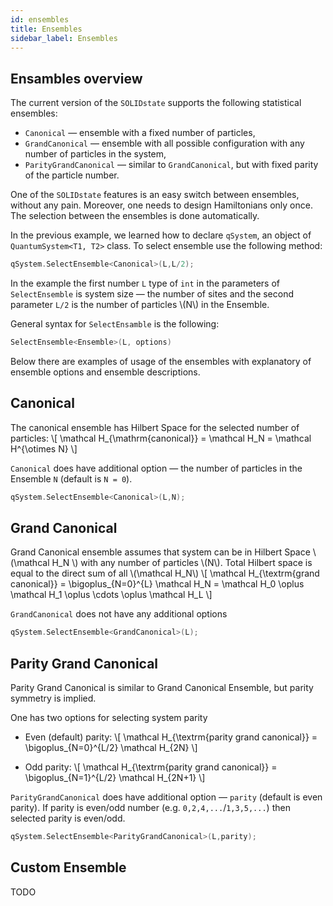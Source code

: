 ```yaml
---
id: ensembles
title: Ensembles
sidebar_label: Ensembles
---
```


## Ensambles overview

The current version of the `SOLIDstate` supports the following statistical ensembles:

* `Canonical` ― ensemble with a fixed number of particles,
* `GrandCanonical` ― ensemble with all possible configuration with any number of particles in the system,
* `ParityGrandCanonical` ― similar to `GrandCanonical`, but with fixed parity of the particle number.

One of the `SOLIDstate` features is an easy switch between ensembles, without any pain.
Moreover, one needs to design Hamiltonians only once.
The selection between the ensembles is done automatically.

In the previous example, we learned how to declare `qSystem`, an object of `QuantumSystem<T1, T2>` class.
To select ensemble use the following method:

```c++
qSystem.SelectEnsemble<Canonical>(L,L/2);
```

In the example the first number `L` type of `int` in the parameters of `SelectEnsemble` is system size ― the number of sites and the second parameter `L/2` is the number of particles \\(N\\) in the Ensemble.

General syntax for `SelectEnsamble` is the following:

```c++
SelectEnsemble<Ensemble>(L, options)
```

Below there are examples of usage of the ensembles with explanatory of ensemble options and ensemble descriptions.


## Canonical

The canonical ensemble has Hilbert Space for the selected number of particles:
\\[
\mathcal H_{\mathrm{canonical}} = \mathcal H_N =  \mathcal H^{\otimes N}
\\]

`Canonical` does have additional option ―  the number of particles in the Ensemble `N` (default is `N = 0`).
```c++
qSystem.SelectEnsemble<Canonical>(L,N);
```

## Grand Canonical
Grand Canonical ensemble assumes that system can be in Hilbert Space \\(\mathcal H_N \\) with any number of particles \\(N\\).
Total Hilbert space is equal to the direct sum of all \\(\mathcal H_N\\)
\\[
\mathcal H_{\textrm{grand canonical}} = \bigoplus_{N=0}^{L} \mathcal H_N = \mathcal H_0 \oplus \mathcal H_1 \oplus \cdots \oplus \mathcal H_L
\\]

`GrandCanonical` does not have any additional options
```c++
qSystem.SelectEnsemble<GrandCanonical>(L);
```

## Parity Grand Canonical

Parity Grand Canonical is similar to Grand Canonical Ensemble, but parity symmetry is implied.

One has two options for selecting system parity
* Even (default) parity:
\\[
\mathcal H_{\textrm{parity grand canonical}} = \bigoplus_{N=0}^{L/2} \mathcal H_{2N} 
\\]

* Odd parity:
\\[
\mathcal H_{\textrm{parity grand canonical}} = \bigoplus_{N=1}^{L/2} \mathcal H_{2N+1} 
\\]

`ParityGrandCanonical` does have additional option ― `parity` (default is even parity).
If parity is even/odd number (e.g. `0,2,4,...`/`1,3,5,...`) then selected parity is even/odd.
```c++
qSystem.SelectEnsemble<ParityGrandCanonical>(L,parity);
```

## Custom Ensemble

TODO